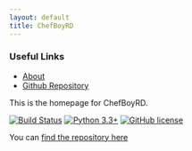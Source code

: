 ```yaml
---
layout: default
title: ChefBoyRD
---
```


### Useful Links

* [About](about/)
* [Github Repository]({{site.github.repository_url}})

This is the homepage for ChefBoyRD.

[![Build Status](https://travis-ci.org/ZacBlanco/ChefBoyRD.svg?branch=master)](https://travis-ci.org/ZacBlanco/ChefBoyRD) [![Python 3.3+](https://img.shields.io/badge/Python-3.3%2B-orange.svg)](https://python.org) [![GitHub license](https://img.shields.io/badge/license-AGPL-blue.svg)](https://raw.githubusercontent.com/zacblanco/ChefBoyRD/master/LICENSE)

You can [find the repository here](https://github.com/zacblanco/chefboyrd)